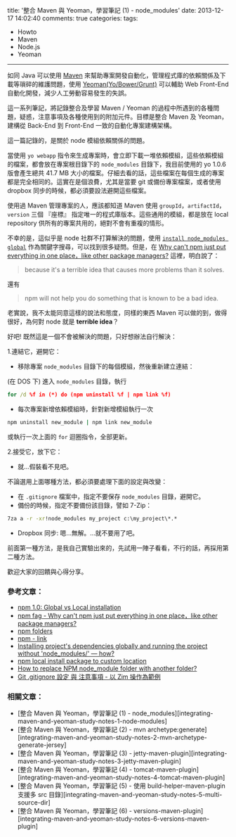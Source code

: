 title: '整合 Maven 與 Yeoman，學習筆記 (1) - node_modules'
date: 2013-12-17 14:02:40
comments: true
categories: 
tags:
  - Howto
  - Maven
  - Node.js
  - Yeoman
---
如同 Java 可以使用 [Maven] 來幫助專案開發自動化，管理程式庫的依賴關係及下載等瑣碎的維護問題，使用 [Yeoman(Yo/Bower/Grunt)][Yeoman] 可以輔助 Web Front-End 自動化開發，減少人工勞動容易發生的失誤。

這一系列筆記，將記錄整合及學習 Maven / Yeoman 的過程中所遇到的各種問題，疑惑，注意事項及各種使用到的附加元件。目標是整合 Maven 及 Yeoman，建構從 Back-End 到 Front-End 一致的自動化專案建構架構。

這一篇記錄的，是關於 node 模組依賴關係的問題。

<!-- more -->

當使用 `yo webapp` 指令來生成專案時，會立即下載一堆依賴模組，這些依賴模組的檔案，都會放在專案根目錄下的 `node_modules` 目錄下，我目前使用的 yo 1.0.6 版會產生總共 41.7 MB 大小的檔案。仔細去看的話，這些檔案在每個生成的專案都是完全相同的。這實在是個浪費，尤其是當要 git 或備份專案檔案，或者使用 dropbox 同步的時候，都必須要設法避開這些檔案。

使用過 Maven 管理專案的人，應該都知道 Maven 使用 `groupId`，`artifactId`，`version` 三個 『座標』 指定唯一的程式庫版本。這些通用的模組，都是放在 local repository 供所有的專案共用的，絕對不會有重複的情形。

不幸的是，這似乎是 node 社群不打算解決的問題，使用 [`install node_modules global`][install node_modules global] 作為關鍵字搜尋，可以找到很多疑問。但是，在 [Why can't npm just put everything in one place，like other package managers?][npm_node_modules] 這裡，明白說了：

> because it's a terrible idea that causes more problems than it solves.

還有

> npm will not help you do something that is known to be a bad idea.

老實說，我不太能同意這樣的說法和態度，同樣的東西 Maven 可以做的到，做得很好，為何對 node 就是 **terrible idea**？

好吧! 既然這是一個不會被解決的問題，只好想辦法自行解決：

1.連結它，避開它：

* 移除專案 `node_modules` 目錄下的每個模組，然後重新建立連結：

(在 DOS 下) 進入 `node_modules` 目錄，執行

``` bat
for /d %f in (*) do (npm uninstall %f | npm link %f)
```

* 每次專案新增依賴模組時，針對新增模組執行一次
  
``` bat
npm uninstall new_module | npm link new_module
```

或執行一次上面的 `for` 迴圈指令，全部更新。
    
2.接受它，放下它：

* 就...假裝看不見吧。

不論選用上面哪種方法，都必須要處理下面的設定與改變：

* 在 `.gitignore` 檔案中，指定不要保存 `node_modules` 目錄，避開它。
* 備份的時候，指定不要備份該目錄，譬如 7-Zip：

``` bat
7za a -r -xr!node_modules my_project c:\my_project\*.*
```

* Dropbox 同步: 嗯...無解。...就不要用了吧。

前面第一種方法，是我自己實驗出來的，先試用一陣子看看，不行的話，再採用第二種方法。

歡迎大家的回饋與心得分享。

### 參考文章：

* [npm 1.0: Global vs Local installation][nodejs_npm_installation]
* [npm fag - Why can't npm just put everything in one place，like other package managers?][npmjs_faq]
* [npm folders]
* [npm - link]
* [Installing project's dependencies globally and running the project without 'node_modules/' — how?][stackoverflow_node_modules]
* [npm local install package to custom location][stackoverflow_npm_install_location]
* [How to replace NPM node_module folder with another folder?][stackoverflow_npm_replace_folder]
* [Git .gitignore 設定 與 注意事項 - 以 Zim 操作為範例][longwin]

### 相關文章：

* [整合 Maven 與 Yeoman，學習筆記 (1) - node_modules][integrating-maven-and-yeoman-study-notes-1-node-modules]
* [整合 Maven 與 Yeoman，學習筆記 (2) - mvn archetype:generate][integrating-maven-and-yeoman-study-notes-2-mvn-archetype-generate-jersey]
* [整合 Maven 與 Yeoman，學習筆記 (3) - jetty-maven-plugin][integrating-maven-and-yeoman-study-notes-3-jetty-maven-plugin]
* [整合 Maven 與 Yeoman，學習筆記 (4) - tomcat-maven-plugin][integrating-maven-and-yeoman-study-notes-4-tomcat-maven-plugin]
* [整合 Maven 與 Yeoman，學習筆記 (5) - 使用 build-helper-maven-plugin 支援多 src 目錄][integrating-maven-and-yeoman-study-notes-5-multi-source-dir]
* [整合 Maven 與 Yeoman，學習筆記 (6) - versions-maven-plugin][integrating-maven-and-yeoman-study-notes-6-versions-maven-plugin]

<!-- cross references -->

<!-- post_references -->

<!-- external references -->

[Maven]: http://maven.apache.org/
[Yeoman]: http://yeoman.io/ "Yeoman (Yo/Bower/Grunt)"
[install node_modules global]: https://www.google.com.tw/search?q=+install+node_modules+global&amp;oq=+install+node_modules+global
[npm_node_modules]: https://npmjs.org/doc/faq.html#Why-can-t-npm-just-put-everything-in-one-place-like-other-package-managers "Why can't npm just put everything in one place，like other package managers?" 
[nodejs_npm_installation]: https://nodejs.org/en/blog/npm/npm-1-0-global-vs-local-installation/ "npm 1.0: Global vs Local installation"
[npmjs_faq]: https://docs.npmjs.com/misc/faq#why-can-t-npm-just-put-everything-in-one-place-like-other-package-managers "npm fag - Why can't npm just put everything in one place，like other package managers?"
[npm folders]: https://docs.npmjs.com/files/folders
[npm - link]: https://docs.npmjs.com/cli/link
[stackoverflow_node_modules]: http://stackoverflow.com/questions/19141614/installing-projects-dependencies-globally-and-running-the-project-without-node "Installing project's dependencies globally and running the project without 'node_modules/' — how?"
[stackoverflow_npm_install_location]: http://stackoverflow.com/questions/14742553/npm-local-install-package-to-custom-location "npm local install package to custom location"
[stackoverflow_npm_replace_folder]: http://stackoverflow.com/questions/13668097/how-to-replace-npm-node-module-folder-with-another-folder "How to replace NPM node_module folder with another folder?"
[longwin]: http://blog.longwin.com.tw/2010/01/git-ignore-howto-set-zim-2010/ "Git .gitignore 設定 與 注意事項 - 以 Zim 操作為範例"
